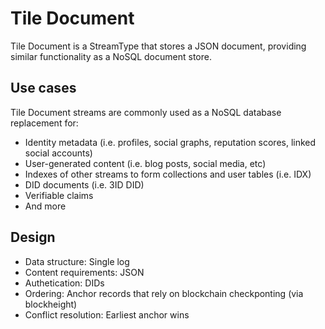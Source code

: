 # Tile Document

Tile Document is a StreamType that stores a JSON document, providing similar functionality as a NoSQL document store.

## Use cases

Tile Document streams are commonly used as a NoSQL database replacement for:

- Identity metadata (i.e. profiles, social graphs, reputation scores, linked social accounts)
- User-generated content (i.e. blog posts, social media, etc)
- Indexes of other streams to form collections and user tables (i.e. IDX)
- DID documents (i.e. 3ID DID)
- Verifiable claims
- And more

## Design

- Data structure: Single log
- Content requirements: JSON
- Authetication: DIDs
- Ordering: Anchor records that rely on blockchain checkponting (via blockheight)
- Conflict resolution: Earliest anchor wins
